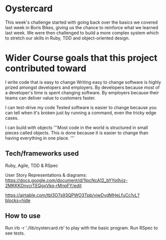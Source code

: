# Oystercard #

This week's challenge started with going back over the basics we covered last week in Boris Bikes, giving us the chance to reinforce what we learned last week. We were then challenged to build a more complex system which to stretch our skills in Ruby, TDD and object-oriented design.

# Wider Course goals that this project contributed toward #

I write code that is easy to change
    Writing easy to change software is highly prized amongst developers and employers. By developers because most of a developer's time is spent changing software. By employers because their teams can deliver value to customers faster.

I can test-drive my code
    Tested software is easier to change because you can tell when it's broken just by running a command, even the tricky edge cases.

I can build with objects
    '''Most code in the world is structured in small pieces called objects. This is done because it is easier to change than having everything in one place.
    '''

## Tech/frameworks used ##
Ruby, Agile, TDD & RSpec

User Story Representations & diagrams:
https://docs.google.com/document/d/1IpcNcA12_bYYp9vjz-2MKKKDnvcrTEQgxVkq-rMnpFY/edit

https://airtable.com/tbl3O7s93QPWO3Tpb/viwDvdMHeLfuCc1vL?blocks=hide

## How to use ##

Run irb -r './lib/oystercard.rb' to play with the basic program.
Run RSpec to see tests.
